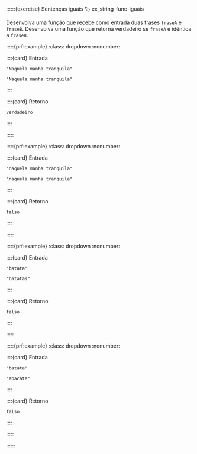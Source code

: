 ::::::{exercise} Sentenças iguais
:label: ex_string-func-iguais

Desenvolva uma função que recebe como entrada duas frases `fraseA` e `fraseB`. Desenvolva uma função que retorna verdadeiro se `fraseA` é idêntica a `fraseB`.


:::::{prf:example}
:class: dropdown
:nonumber:

::::{card} Entrada

```
"Naquela manha tranquila"
```

```
"Naquela manha tranquila"
```
::::

::::{card} Retorno


```
verdadeiro
```
::::

:::::

:::::{prf:example}
:class: dropdown
:nonumber:

::::{card} Entrada

```
"naquela manha tranquila"
```

```
"naquela manha tranquila"
```
::::

::::{card} Retorno


```
falso
```
::::

:::::

:::::{prf:example}
:class: dropdown
:nonumber:

::::{card} Entrada

```
"batata"
```

```
"batatas"
```
::::

::::{card} Retorno


```
falso
```
::::

:::::

:::::{prf:example}
:class: dropdown
:nonumber:

::::{card} Entrada

```
"batata"
```

```
"abacate"
```
::::

::::{card} Retorno


```
falso
```
::::

:::::

::::::
